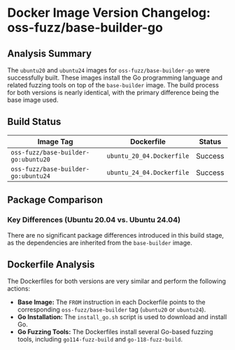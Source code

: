 # Docker Image Version Changelog: oss-fuzz/base-builder-go

## Analysis Summary

The `ubuntu20` and `ubuntu24` images for `oss-fuzz/base-builder-go` were successfully built. These images install the Go programming language and related fuzzing tools on top of the `base-builder` image. The build process for both versions is nearly identical, with the primary difference being the base image used.

## Build Status

| Image Tag | Dockerfile | Status |
| --- | --- | --- |
| `oss-fuzz/base-builder-go:ubuntu20` | `ubuntu_20_04.Dockerfile` | Success |
| `oss-fuzz/base-builder-go:ubuntu24` | `ubuntu_24_04.Dockerfile` | Success |

## Package Comparison

### Key Differences (Ubuntu 20.04 vs. Ubuntu 24.04)

There are no significant package differences introduced in this build stage, as the dependencies are inherited from the `base-builder` image.

## Dockerfile Analysis

The Dockerfiles for both versions are very similar and perform the following actions:

*   **Base Image:** The `FROM` instruction in each Dockerfile points to the corresponding `oss-fuzz/base-builder` tag (`ubuntu20` or `ubuntu24`).
*   **Go Installation:** The `install_go.sh` script is used to download and install Go.
*   **Go Fuzzing Tools:** The Dockerfiles install several Go-based fuzzing tools, including `go114-fuzz-build` and `go-118-fuzz-build`.
